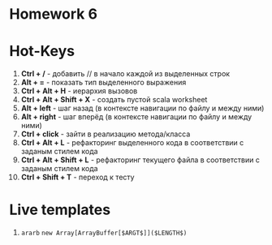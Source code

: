 # Homework 6

# Hot-Keys
1. **Ctrl + /** -  добавить // в начало каждой из выделенных строк
2. **Alt + =** - показать тип выделенного выражения
3. **Ctrl + Alt + H** - иерархия вызовов
4. **Ctrl + Alt + Shift + X** - создать пустой scala worksheet
5. **Alt + left** - шаг назад (в контексте навигации по файлу и между ними)
6. **Alt + right** - шаг вперёд (в контексте навигации по файлу и между ними)
7. **Ctrl + click** - зайти в реализацию метода/класса
8. **Ctrl + Alt + L** - рефакторинг выделенного кода в соответствии с заданым стилем кода
9. **Ctrl + Alt + Shift + L** - рефакторинг текущего файла в соответствии с заданым стилем кода
10. **Ctrl + Shift + T** - переход к тесту

# Live templates
1. `ararb` 
`new Array[ArrayBuffer[$ARGT$]]($LENGTH$)`
